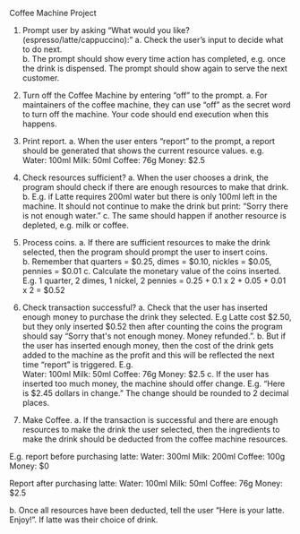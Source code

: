 Coffee Machine Project

1. Prompt user by asking “​What would you like? (espresso/latte/cappuccino):​” 
a. Check the user’s input to decide what to do next.  
b. The prompt should show every time action has completed, e.g. once the drink is 
dispensed. The prompt should show again to serve the next customer. 
 
2. Turn off the Coffee Machine by entering “​off​” to the prompt. 
a. For maintainers of the coffee machine, they can use “off” as the secret word to turn off 
the machine. Your code should end execution when this happens. 
 
3. Print report. 
a. When the user enters “report” to the prompt, a report should be generated that shows 
the current resource values. e.g.  
Water: 100ml 
Milk: 50ml 
Coffee: 76g 
Money: $2.5 
 
4. Check resources sufficient? 
a. When the user chooses a drink, the program should check if there are enough 
resources to make that drink.  
b. E.g. if Latte requires 200ml water but there is only 100ml left in the machine. It should 
not continue to make the drink but print: “​Sorry there is not enough water.​” 
c. The same should happen if another resource is depleted, e.g. milk or coffee. 
 
5. Process coins. 
a. If there are sufficient resources to make the drink selected, then the program should 
prompt the user to insert coins.  
b. Remember that quarters = $0.25, dimes = $0.10, nickles = $0.05, pennies = $0.01 
c. Calculate the monetary value of the coins inserted. E.g. 1 quarter, 2 dimes, 1 nickel, 2 
pennies = 0.25 + 0.1 x 2 + 0.05 + 0.01 x 2 = $0.52 
 
6. Check transaction successful? 
a. Check that the user has inserted enough money to purchase the drink they selected. 
E.g Latte cost $2.50, but they only inserted $0.52 then after counting the coins the 
program should say “​Sorry that's not enough money. Money refunded.​”. 
b. But if the user has inserted enough money, then the cost of the drink gets added to the 
machine as the profit and this will be reflected the next time “report” is triggered. E.g.  
Water: 100ml 
Milk: 50ml 
Coffee: 76g 
Money: $2.5 
c. If the user has inserted too much money, the machine should offer change.
E.g. “Here is $2.45 dollars in change.” The change should be rounded to 2 decimal 
places. 
 
 
7. Make Coffee. 
a. If the transaction is successful and there are enough resources to make the drink the 
user selected, then the ingredients to make the drink should be deducted from the 
coffee machine resources.  
 
E.g. report before purchasing latte: 
Water: 300ml 
Milk: 200ml 
Coffee: 100g 
Money: $0 
 
Report after purchasing latte: 
Water: 100ml 
Milk: 50ml 
Coffee: 76g 
Money: $2.5 
 
b. Once all resources have been deducted, tell the user “Here is your latte. Enjoy!”. If 
latte was their choice of drink. 